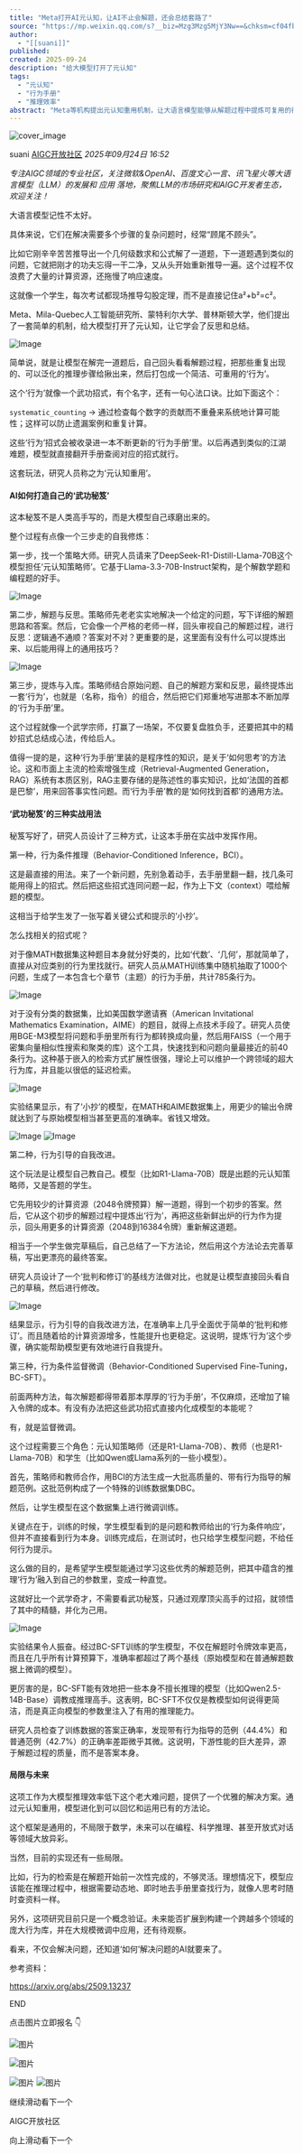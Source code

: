 ```yaml
---
title: "Meta打开AI元认知，让AI不止会解题，还会总结套路了"
source: "https://mp.weixin.qq.com/s?__biz=Mzg3Mzg5MjY3Nw==&chksm=cf04fb1e887baadd9615a51f1946cc3bf2a8f379ec8bc96be3cb38510101517b36ab078e2272&idx=1&mid=2247524765&sn=3588c637fc1e7147ac1f404e615a2bb3#rd"
author:
  - "[[suani]]"
published:
created: 2025-09-24
description: "给大模型打开了元认知"
tags:
  - "元认知"
  - "行为手册"
  - "推理效率"
abstract: "Meta等机构提出元认知重用机制，让大语言模型能够从解题过程中提炼可复用的行为模式，显著提升复杂问题的推理效率和准确性。"
---
```

![cover_image](https://mmbiz.qpic.cn/mmbiz_jpg/FW3bYDODsowlgD2Kh4lk8TUO8K36XJMwRdP2pR09iak34ZBChPV1Jv3xHREyLExutCgZlzib8rn1RiaMESI4Z0QibQ/0?wx_fmt=jpeg)

suani [AIGC开放社区](https://mp.weixin.qq.com/) *2025年09月24日 16:52*

*专注AIGC领域的专业社区，关注微软&OpenAI、百度文心一言、讯飞星火等大语言模型（LLM）的发展和 *应用* 落地，聚焦LLM的市场研究和AIGC开发者生态，欢迎关注！*

大语言模型记性不太好。

具体来说，它们在解决需要多个步骤的复杂问题时，经常“顾尾不顾头”。

比如它刚辛辛苦苦推导出一个几何级数求和公式解了一道题，下一道题遇到类似的问题，它就把刚才的功夫忘得一干二净，又从头开始重新推导一遍。这个过程不仅浪费了大量的计算资源，还拖慢了响应速度。

这就像一个学生，每次考试都现场推导勾股定理，而不是直接记住a²+b²=c²。

Meta、Mila-Quebec人工智能研究所、蒙特利尔大学、普林斯顿大学，他们提出了一套简单的机制，给大模型打开了元认知，让它学会了反思和总结。

![Image](https://mmbiz.qpic.cn/mmbiz_png/FW3bYDODsowlgD2Kh4lk8TUO8K36XJMwuvjxqY9PHekNcIctZdciaqdJic0XqKuD9Pj15ZXzZmNQLRjYfYskBKzg/640?wx_fmt=png&from=appmsg&tp=webp&wxfrom=5&wx_lazy=1#imgIndex=0)

简单说，就是让模型在解完一道题后，自己回头看看解题过程，把那些重复出现的、可以泛化的推理步骤给揪出来，然后打包成一个简洁、可重用的‘行为’。

这个‘行为’就像一个武功招式，有个名字，还有一句心法口诀。比如下面这个：

`systematic_counting` → 通过检查每个数字的贡献而不重叠来系统地计算可能性；这样可以防止遗漏案例和重复计算。

这些‘行为’招式会被收录进一本不断更新的‘行为手册’里。以后再遇到类似的江湖难题，模型就直接翻开手册查阅对应的招式就行。

这套玩法，研究人员称之为‘元认知重用’。

#### AI如何打造自己的‘武功秘笈’

这本秘笈不是人类高手写的，而是大模型自己琢磨出来的。

整个过程有点像一个三步走的自我修炼：

第一步，找一个策略大师。研究人员请来了DeepSeek-R1-Distill-Llama-70B这个模型担任‘元认知策略师’。它基于Llama-3.3-70B-Instruct架构，是个解数学题和编程题的好手。

![Image](https://mmbiz.qpic.cn/mmbiz_png/FW3bYDODsowlgD2Kh4lk8TUO8K36XJMwmNUIPnQ3wicjyiaM8ckphRooM3xQ3b9qRhllvRyHv80HDibt5WmfU2EXw/640?wx_fmt=png&from=appmsg&tp=webp&wxfrom=5&wx_lazy=1#imgIndex=1)

第二步，解题与反思。策略师先老老实实地解决一个给定的问题，写下详细的解题思路和答案。然后，它会像一个严格的老师一样，回头审视自己的解题过程，进行反思：逻辑通不通顺？答案对不对？更重要的是，这里面有没有什么可以提炼出来、以后能用得上的通用技巧？

![Image](https://mmbiz.qpic.cn/mmbiz_png/FW3bYDODsowlgD2Kh4lk8TUO8K36XJMw7EY6ONHe1dSB51pDYCQ8w7mUraI6y6fS1kuHhmJibuibsOwdMibclVraQ/640?wx_fmt=png&from=appmsg&tp=webp&wxfrom=5&wx_lazy=1#imgIndex=2)

第三步，提炼与入库。策略师结合原始问题、自己的解题方案和反思，最终提炼出一套‘行为’，也就是（名称，指令）的组合，然后把它们郑重地写进那本不断加厚的‘行为手册’里。

这个过程就像一个武学宗师，打赢了一场架，不仅要复盘胜负手，还要把其中的精妙招式总结成心法，传给后人。

值得一提的是，这种‘行为手册’里装的是程序性的知识，是关于‘如何思考’的方法论。这和市面上主流的检索增强生成（Retrieval-Augmented Generation，RAG）系统有本质区别，RAG主要存储的是陈述性的事实知识，比如‘法国的首都是巴黎’，用来回答事实性问题。而‘行为手册’教的是‘如何找到首都’的通用方法。

#### ‘武功秘笈’的三种实战用法

秘笈写好了，研究人员设计了三种方式，让这本手册在实战中发挥作用。

第一种，行为条件推理（Behavior-Conditioned Inference，BCI）。

这是最直接的用法。来了一个新问题，先别急着动手，去手册里翻一翻，找几条可能用得上的招式。然后把这些招式连同问题一起，作为上下文（context）喂给解题的模型。

这相当于给学生发了一张写着关键公式和提示的‘小抄’。

怎么找相关的招式呢？

对于像MATH数据集这种题目本身就分好类的，比如‘代数’、‘几何’，那就简单了，直接从对应类别的行为里找就行。研究人员从MATH训练集中随机抽取了1000个问题，生成了一本包含七个章节（主题）的行为手册，共计785条行为。

![Image](https://mmbiz.qpic.cn/mmbiz_png/FW3bYDODsowlgD2Kh4lk8TUO8K36XJMwVFiaQH4OQawibqialia9WlvF5ib9lncoulfteBCWEHqJvncCGGRRUDDSWUA/640?wx_fmt=png&from=appmsg&tp=webp&wxfrom=5&wx_lazy=1#imgIndex=3)

对于没有分类的数据集，比如美国数学邀请赛（American Invitational Mathematics Examination，AIME）的题目，就得上点技术手段了。研究人员使用BGE-M3模型将问题和手册里所有行为都转换成向量，然后用FAISS（一个用于密集向量相似性搜索和聚类的库）这个工具，快速找到和问题向量最接近的前40条行为。这种基于嵌入的检索方式扩展性很强，理论上可以维护一个跨领域的超大行为库，并且能以很低的延迟检索。

![Image](https://mmbiz.qpic.cn/mmbiz_png/FW3bYDODsowlgD2Kh4lk8TUO8K36XJMwU8BZ3vUJicX5TJo6libJJwgesN1qZaSJKH1L6FrkAbPwPfRVRVickJorA/640?wx_fmt=png&from=appmsg&tp=webp&wxfrom=5&wx_lazy=1#imgIndex=4)

实验结果显示，有了‘小抄’的模型，在MATH和AIME数据集上，用更少的输出令牌就达到了与原始模型相当甚至更高的准确率。省钱又增效。

![Image](https://mmbiz.qpic.cn/mmbiz_png/FW3bYDODsowlgD2Kh4lk8TUO8K36XJMwoiacAzficc1TLO4Bkhe3JrjRmnwFn5ZrJf9rjDwtHFVoLbupGM6Clcaw/640?wx_fmt=png&from=appmsg&tp=webp&wxfrom=5&wx_lazy=1#imgIndex=5) ![Image](https://mmbiz.qpic.cn/mmbiz_png/FW3bYDODsowlgD2Kh4lk8TUO8K36XJMwiaKbQUbfYoCEuWRKZibHnv4t6BT6RL0G6qwtGOq3I3y3v7TLmammSksQ/640?wx_fmt=png&from=appmsg&tp=webp&wxfrom=5&wx_lazy=1#imgIndex=6)

第二种，行为引导的自我改进。

这个玩法是让模型自己教自己。模型（比如R1-Llama-70B）既是出题的元认知策略师，又是答题的学生。

它先用较少的计算资源（2048令牌预算）解一道题，得到一个初步的答案。然后，它从这个初步的解题过程中提炼出‘行为’，再把这些新鲜出炉的行为作为提示，回头用更多的计算资源（2048到16384令牌）重新解这道题。

相当于一个学生做完草稿后，自己总结了一下方法论，然后用这个方法论去完善草稿，写出更漂亮的最终答案。

研究人员设计了一个‘批判和修订’的基线方法做对比，也就是让模型直接回头看自己的草稿，然后进行修改。

![Image](https://mmbiz.qpic.cn/mmbiz_png/FW3bYDODsowlgD2Kh4lk8TUO8K36XJMwrTVQ34tbQFJiaIU5RZOWUsFKQBjNp7vAYAeG6KzTph0SQic8cHwl6gVg/640?wx_fmt=png&from=appmsg&tp=webp&wxfrom=5&wx_lazy=1#imgIndex=7)

结果显示，行为引导的自我改进方法，在准确率上几乎全面优于简单的‘批判和修订’。而且随着给的计算资源增多，性能提升也更稳定。这说明，提炼‘行为’这个步骤，确实能帮助模型更有效地进行自我提升。

第三种，行为条件监督微调（Behavior-Conditioned Supervised Fine-Tuning，BC-SFT）。

前面两种方法，每次解题都得带着那本厚厚的‘行为手册’，不仅麻烦，还增加了输入令牌的成本。有没有办法把这些武功招式直接内化成模型的本能呢？

有，就是监督微调。

这个过程需要三个角色：元认知策略师（还是R1-Llama-70B）、教师（也是R1-Llama-70B）和学生（比如Qwen或Llama系列的一些小模型）。

首先，策略师和教师合作，用BCI的方法生成一大批高质量的、带有行为指导的解题范例。这批范例构成了一个特殊的训练数据集DBC。

然后，让学生模型在这个数据集上进行微调训练。

关键点在于，训练的时候，学生模型看到的是问题和教师给出的‘行为条件响应’，但并不直接看到行为本身。训练完成后，在测试时，也只给学生模型问题，不给任何行为提示。

这么做的目的，是希望学生模型能通过学习这些优秀的解题范例，把其中蕴含的推理‘行为’融入到自己的参数里，变成一种直觉。

这就好比一个武学奇才，不需要看武功秘笈，只通过观摩顶尖高手的过招，就领悟了其中的精髓，并化为己用。

![Image](https://mp.weixin.qq.com/www.w3.org/2000/svg'%20xmlns:xlink='http://www.w3.org/1999/xlink'%3E%3Ctitle%3E%3C/title%3E%3Cg%20stroke='none'%20stroke-width='1'%20fill='none'%20fill-rule='evenodd'%20fill-opacity='0'%3E%3Cg%20transform='translate(-249.000000,%20-126.000000)'%20fill='%23FFFFFF'%3E%3Crect%20x='249'%20y='126'%20width='1'%20height='1'%3E%3C/rect%3E%3C/g%3E%3C/g%3E%3C/svg%3E)

实验结果令人振奋。经过BC-SFT训练的学生模型，不仅在解题时令牌效率更高，而且在几乎所有计算预算下，准确率都超过了两个基线（原始模型和在普通解题数据上微调的模型）。

更厉害的是，BC-SFT能有效地把一些本身不擅长推理的模型（比如Qwen2.5-14B-Base）调教成推理高手。这表明，BC-SFT不仅仅是教模型如何说得更简洁，而是真正向模型的参数里注入了有用的推理能力。

研究人员检查了训练数据的答案正确率，发现带有行为指导的范例（44.4%）和普通范例（42.7%）的正确率差距微乎其微。这说明，下游性能的巨大差异，源于解题过程的质量，而不是答案本身。

#### 局限与未来

这项工作为大模型推理效率低下这个老大难问题，提供了一个优雅的解决方案。通过元认知重用，模型进化到可以回忆和运用已有的方法论。

这个框架是通用的，不局限于数学，未来可以在编程、科学推理、甚至开放式对话等领域大放异彩。

当然，目前的实现还有一些局限。

比如，行为的检索是在解题开始前一次性完成的，不够灵活。理想情况下，模型应该能在推理过程中，根据需要动态地、即时地去手册里查找行为，就像人思考时随时查资料一样。

另外，这项研究目前只是一个概念验证。未来能否扩展到构建一个跨越多个领域的庞大行为库，并在大规模微调中应用，还有待观察。

看来，不仅会解决问题，还知道‘如何’解决问题的AI就要来了。

参考资料：

https://arxiv.org/abs/2509.13237

END

点击图片立即报名 👇️

  

![图片](https://mp.weixin.qq.com/www.w3.org/2000/svg'%20xmlns:xlink='http://www.w3.org/1999/xlink'%3E%3Ctitle%3E%3C/title%3E%3Cg%20stroke='none'%20stroke-width='1'%20fill='none'%20fill-rule='evenodd'%20fill-opacity='0'%3E%3Cg%20transform='translate(-249.000000,%20-126.000000)'%20fill='%23FFFFFF'%3E%3Crect%20x='249'%20y='126'%20width='1'%20height='1'%3E%3C/rect%3E%3C/g%3E%3C/g%3E%3C/svg%3E)

![图片](https://mp.weixin.qq.com/www.w3.org/2000/svg'%20xmlns:xlink='http://www.w3.org/1999/xlink'%3E%3Ctitle%3E%3C/title%3E%3Cg%20stroke='none'%20stroke-width='1'%20fill='none'%20fill-rule='evenodd'%20fill-opacity='0'%3E%3Cg%20transform='translate(-249.000000,%20-126.000000)'%20fill='%23FFFFFF'%3E%3Crect%20x='249'%20y='126'%20width='1'%20height='1'%3E%3C/rect%3E%3C/g%3E%3C/g%3E%3C/svg%3E)

  

![图片](https://mp.weixin.qq.com/www.w3.org/2000/svg'%20xmlns:xlink='http://www.w3.org/1999/xlink'%3E%3Ctitle%3E%3C/title%3E%3Cg%20stroke='none'%20stroke-width='1'%20fill='none'%20fill-rule='evenodd'%20fill-opacity='0'%3E%3Cg%20transform='translate(-249.000000,%20-126.000000)'%20fill='%23FFFFFF'%3E%3Crect%20x='249'%20y='126'%20width='1'%20height='1'%3E%3C/rect%3E%3C/g%3E%3C/g%3E%3C/svg%3E) ![图片](https://mp.weixin.qq.com/www.w3.org/2000/svg'%20xmlns:xlink='http://www.w3.org/1999/xlink'%3E%3Ctitle%3E%3C/title%3E%3Cg%20stroke='none'%20stroke-width='1'%20fill='none'%20fill-rule='evenodd'%20fill-opacity='0'%3E%3Cg%20transform='translate(-249.000000,%20-126.000000)'%20fill='%23FFFFFF'%3E%3Crect%20x='249'%20y='126'%20width='1'%20height='1'%3E%3C/rect%3E%3C/g%3E%3C/g%3E%3C/svg%3E)

  

继续滑动看下一个

AIGC开放社区

向上滑动看下一个